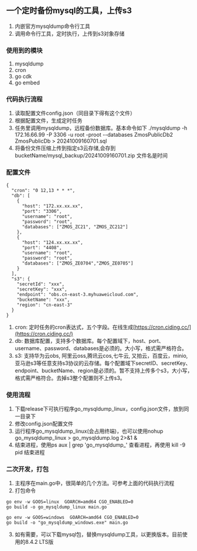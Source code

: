 
## 一个定时备份mysql的工具，上传s3
1. 内嵌官方mysqldump命令行工具
2. 调用命令行工具，定时执行，上传到s3对象存储

### 使用到的模块
1. mysqldump
2. cron
3. go cdk
4. go embed

### 代码执行流程
1. 读取配置文件config.json（同目录下得有这个文件）
2. 根据配置文件，生成定时任务
3. 任务里调用mysqldump，远程备份数据库。基本命令如下
   ./mysqldump -h 172.16.66.99 -P 3306 -u root -proot --databases ZmosPublicDb2 ZmosPublicDb > 20241009160701.sql
4. 将备份文件压缩上传到指定s3云存储,会存到bucketName/mysql_backup/20241009160701.zip 文件名是时间

### 配置文件
```
{
  "cron": "0 12,13 * * *",
  "db": [
    {
      "host": "172.xx.xx.xx",
      "port": "3306",
      "username": "root",
      "password": "root",
      "databases": ["ZMOS_ZC21", "ZMOS_ZC212"]
    },
    {
      "host": "124.xx.xx.xx",
      "port": "4408",
      "username": "root",
      "password": "root",
      "databases": ["ZMOS_ZE0704","ZMOS_ZE0705"]
    }
  ],
  "s3": {
    "secretId": "xxx",
    "secretKey": "xxx",
    "endpoint": "obs.cn-east-3.myhuaweicloud.com",
    "bucketName": "xxx",
    "region": "cn-east-3"
  }
}
```
1. cron: 定时任务的cron表达式，五个字段。在线生成[https://cron.ciding.cc/](https://cron.ciding.cc/)
2. db: 数据库配置，支持多个数据库。每个配置域下，host、port、username、password、databases是必须的。大小写，格式需严格符合。
3. s3: 支持华为云obs, 阿里云oss,腾讯云cos,七牛云, 又拍云，百度云，minio,亚马逊s3等任意支持s3协议的云存储。每个配置域下secretID、secretKey、endpoint、bucketName、region是必须的。暂不支持上传多个s3，大小写，格式需严格符合。去掉s3整个配置则不上传s3。

### 使用流程
1. 下载release下可执行程序go_mysqldump_linux，config.json文件，放到同一目录下
2. 修改config.json配置文件
3. 运行程序go_mysqldump_linux(会占用终端)，也可以使用nohup go_mysqldump_linux > go_mysqldump.log 2>&1 &
4. 结束进程，使用ps aux | grep 'go_mysqldump_' 查看进程，再使用   kill -9 pid    结束进程

### 二次开发，打包
1. 主程序在main.go中，很简单的几个方法。可参考上面的代码执行流程
2. 打包命令
```
go env -w GOOS=linux  GOARCH=amd64 CGO_ENABLED=0
go build -o go_mysqldump_linux main.go

go env -w GOOS=windows  GOARCH=amd64 CGO_ENABLED=0
go build -o "go_mysqldump_windows.exe" main.go
```
3. 如有需要，可以下载mysql包，替换mysqldump工具，以更换版本。目前使用的8.4.2 LTS版